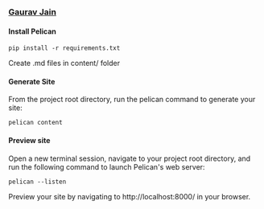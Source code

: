 ### [Gaurav Jain](http://www.gauravvjn.com)

#### Install Pelican

```
pip install -r requirements.txt
```

Create .md files in content/ folder

#### Generate Site
From the project root directory, run the pelican command to generate your site:

```
pelican content
```

#### Preview site
Open a new terminal session, navigate to your project root directory, and 
run the following command to launch Pelican's web server:
```
pelican --listen
```

Preview your site by navigating to http://localhost:8000/ in your browser.
